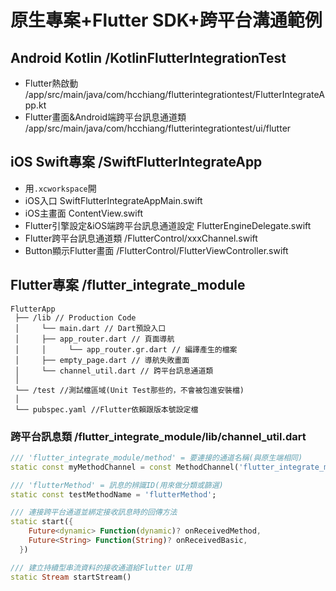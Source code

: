 # 原生專案+Flutter SDK+跨平台溝通範例

## Android Kotlin /KotlinFlutterIntegrationTest
* Flutter熱啟動 /app/src/main/java/com/hcchiang/flutterintegrationtest/FlutterIntegrateApp.kt
* Flutter畫面&Android端跨平台訊息通道類 /app/src/main/java/com/hcchiang/flutterintegrationtest/ui/flutter

## iOS Swift專案 /SwiftFlutterIntegrateApp
* 用`.xcworkspace`開
* iOS入口 SwiftFlutterIntegrateAppMain.swift
* iOS主畫面 ContentView.swift
* Flutter引擎設定&iOS端跨平台訊息通道設定 FlutterEngineDelegate.swift 
* Flutter跨平台訊息通道類 /FlutterControl/xxxChannel.swift
* Button顯示Flutter畫面 /FlutterControl/FlutterViewController.swift

## Flutter專案 /flutter_integrate_module
```text
FlutterApp
 ├── /lib // Production Code
 │     └── main.dart // Dart預設入口
 │     ├── app_router.dart // 頁面導航
 │     │     └── app_router.gr.dart // 編譯產生的檔案
 │     ├── empty_page.dart // 導航失敗畫面
 │     └── channel_util.dart // 跨平台訊息通道類
 │              
 └── /test //測試檔區域(Unit Test那些的，不會被包進安裝檔)
 │              
 └── pubspec.yaml //Flutter依賴跟版本號設定檔
```

### 跨平台訊息類 /flutter_integrate_module/lib/channel_util.dart

```dart
/// 'flutter_integrate_module/method' = 要連接的通道名稱(與原生端相同)
static const myMethodChannel = const MethodChannel('flutter_integrate_module/method');

/// 'flutterMethod' = 訊息的辨識ID(用來做分類或篩選)
static const testMethodName = 'flutterMethod'; 

/// 連接跨平台通道並綁定接收訊息時的回傳方法
static start({
    Future<dynamic> Function(dynamic)? onReceivedMethod,
    Future<String> Function(String)? onReceivedBasic,
  })

/// 建立持續型串流資料的接收通道給Flutter UI用
static Stream startStream()
```
